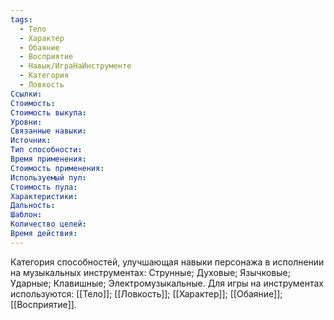 ```yaml
---
tags:
  - Тело
  - Характер
  - Обаяние
  - Восприятие
  - Навык/ИграНаИнструменте
  - Категория
  - Ловкость
Ссылки:
Стоимость:
Стоимость выкупа:
Уровни:
Связанные навыки:
Источник:
Тип способности:
Время применения:
Стоимость применения:
Используемый пул:
Стоимость пула:
Характеристики:
Дальность:
Шаблон:
Количество целей:
Время действия:
---
```

Категория способностей, улучшающая навыки персонажа в исполнении на музыкальных инструментах: Струнные; Духовые; Язычковые; Ударные; Клавишные; Электромузыкальные. Для игры на инструментах используются: [[Тело]]; [[Ловкость]]; [[Характер]]; [[Обаяние]]; [[Восприятие]]. 